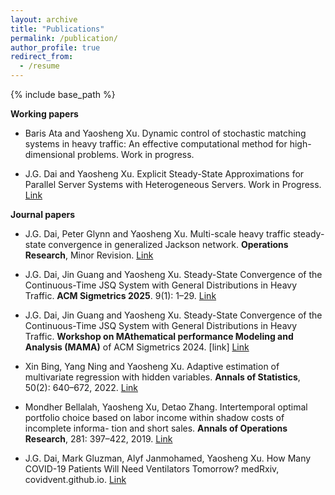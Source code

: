 ```yaml
---
layout: archive
title: "Publications"
permalink: /publication/
author_profile: true
redirect_from:
  - /resume
---
```


{% include base_path %}

**Working papers**

* Baris Ata and Yaosheng Xu. 
Dynamic control of stochastic matching systems in heavy traffic: An effective computational method for high-dimensional problems. Work in progress. 

* J.G. Dai and Yaosheng Xu.
Explicit Steady-State Approximations for Parallel Server Systems with Heterogeneous Servers. Work in Progress. [Link](https://arxiv.org/abs/2406.04203)

**Journal papers**

* J.G. Dai, Peter Glynn and Yaosheng Xu.
Multi-scale heavy traffic steady-state convergence in generalized Jackson network. **Operations Research**, Minor Revision. [Link](https://arxiv.org/abs/2304.01499)

* J.G. Dai, Jin Guang and Yaosheng Xu. 
Steady-State Convergence of the Continuous-Time JSQ System with General Distributions in Heavy Traffic. **ACM Sigmetrics 2025**. 9(1): 1–29.  [Link](https://dl.acm.org/doi/10.1145/3711703)

* J.G. Dai, Jin Guang and Yaosheng Xu. 
Steady-State Convergence of the Continuous-Time JSQ System with General Distributions in Heavy Traffic. **Workshop on MAthematical performance Modeling and Analysis (MAMA)** of ACM Sigmetrics 2024. [link] [Link](https://arxiv.org/pdf/2405.10876)

* Xin Bing, Yang Ning and Yaosheng Xu.
Adaptive estimation of multivariate regression with hidden variables. **Annals of Statistics**, 50(2): 640–672, 2022. [Link](https://projecteuclid.org/journals/annals-of-statistics/volume-50/issue-2/Adaptive-estimation-in-multivariate-response-regression-with-hidden-variables/10.1214/21-AOS2059.short)

* Mondher Bellalah, Yaosheng Xu, Detao Zhang.
Intertemporal optimal portfolio choice based on labor income within shadow costs of incomplete informa- tion and short sales.
**Annals of Operations Research**, 281: 397–422, 2019. [Link](https://link.springer.com/article/10.1007/s10479-018-2901-4)

* J.G. Dai, Mark Gluzman, Alyf Janmohamed, Yaosheng Xu. How Many COVID-19 Patients Will Need Ventilators Tomorrow? medRxiv, covidvent.github.io. [Link](https://www.medrxiv.org/content/10.1101/2020.05.18.20105783v2.full)



